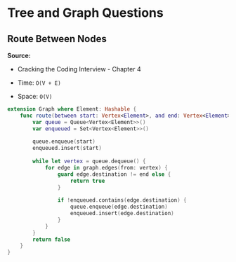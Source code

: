 # Tree and Graph Questions

## Route Between Nodes

**Source:** 
* Cracking the Coding Interview - Chapter 4

* Time: ```O(V + E)```
* Space: ```O(V)```
```swift
extension Graph where Element: Hashable {
    func route(between start: Vertex<Element>, and end: Vertex<Element>) -> Bool {
        var queue = Queue<Vertex<Element>>()
        var enqueued = Set<Vertex<Element>>()
        
        queue.enqueue(start)
        enqueued.insert(start)
        
        while let vertex = queue.dequeue() {
            for edge in graph.edges(from: vertex) {
                guard edge.destination != end else {
                    return true
                }
                
                if !enqueued.contains(edge.destination) {
                    queue.enqueue(edge.destination)
                    enqueued.insert(edge.destination)
                }
            }
        }
        return false
    }
}
```
